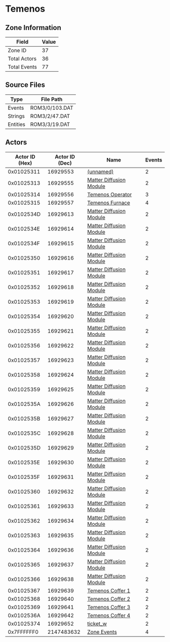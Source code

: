 # Temenos

## Zone Information

| Field        |   Value |
|--------------|---------|
| Zone ID      |      37 |
| Total Actors |      36 |
| Total Events |      77 |

## Source Files

| Type     | File Path      |
|----------|----------------|
| Events   | ROM3/0/103.DAT |
| Strings  | ROM3/2/47.DAT  |
| Entities | ROM3/3/19.DAT  |

## Actors

| Actor ID (Hex)   |   Actor ID (Dec) | Name                                                                       |   Events |
|------------------|------------------|----------------------------------------------------------------------------|----------|
| 0x01025311       |         16929553 | [(unnamed)](./16929553.md)                                                 |        2 |
| 0x01025313       |         16929555 | [Matter Diffusion Module](./16929555%20-%20Matter%20Diffusion%20Module.md) |        2 |
| 0x01025314       |         16929556 | [Temenos Operator](./16929556%20-%20Temenos%20Operator.md)                 |        3 |
| 0x01025315       |         16929557 | [Temenos Furnace](./16929557%20-%20Temenos%20Furnace.md)                   |        4 |
| 0x0102534D       |         16929613 | [Matter Diffusion Module](./16929613%20-%20Matter%20Diffusion%20Module.md) |        2 |
| 0x0102534E       |         16929614 | [Matter Diffusion Module](./16929614%20-%20Matter%20Diffusion%20Module.md) |        2 |
| 0x0102534F       |         16929615 | [Matter Diffusion Module](./16929615%20-%20Matter%20Diffusion%20Module.md) |        2 |
| 0x01025350       |         16929616 | [Matter Diffusion Module](./16929616%20-%20Matter%20Diffusion%20Module.md) |        2 |
| 0x01025351       |         16929617 | [Matter Diffusion Module](./16929617%20-%20Matter%20Diffusion%20Module.md) |        2 |
| 0x01025352       |         16929618 | [Matter Diffusion Module](./16929618%20-%20Matter%20Diffusion%20Module.md) |        2 |
| 0x01025353       |         16929619 | [Matter Diffusion Module](./16929619%20-%20Matter%20Diffusion%20Module.md) |        2 |
| 0x01025354       |         16929620 | [Matter Diffusion Module](./16929620%20-%20Matter%20Diffusion%20Module.md) |        2 |
| 0x01025355       |         16929621 | [Matter Diffusion Module](./16929621%20-%20Matter%20Diffusion%20Module.md) |        2 |
| 0x01025356       |         16929622 | [Matter Diffusion Module](./16929622%20-%20Matter%20Diffusion%20Module.md) |        2 |
| 0x01025357       |         16929623 | [Matter Diffusion Module](./16929623%20-%20Matter%20Diffusion%20Module.md) |        2 |
| 0x01025358       |         16929624 | [Matter Diffusion Module](./16929624%20-%20Matter%20Diffusion%20Module.md) |        2 |
| 0x01025359       |         16929625 | [Matter Diffusion Module](./16929625%20-%20Matter%20Diffusion%20Module.md) |        2 |
| 0x0102535A       |         16929626 | [Matter Diffusion Module](./16929626%20-%20Matter%20Diffusion%20Module.md) |        2 |
| 0x0102535B       |         16929627 | [Matter Diffusion Module](./16929627%20-%20Matter%20Diffusion%20Module.md) |        2 |
| 0x0102535C       |         16929628 | [Matter Diffusion Module](./16929628%20-%20Matter%20Diffusion%20Module.md) |        2 |
| 0x0102535D       |         16929629 | [Matter Diffusion Module](./16929629%20-%20Matter%20Diffusion%20Module.md) |        2 |
| 0x0102535E       |         16929630 | [Matter Diffusion Module](./16929630%20-%20Matter%20Diffusion%20Module.md) |        2 |
| 0x0102535F       |         16929631 | [Matter Diffusion Module](./16929631%20-%20Matter%20Diffusion%20Module.md) |        2 |
| 0x01025360       |         16929632 | [Matter Diffusion Module](./16929632%20-%20Matter%20Diffusion%20Module.md) |        2 |
| 0x01025361       |         16929633 | [Matter Diffusion Module](./16929633%20-%20Matter%20Diffusion%20Module.md) |        2 |
| 0x01025362       |         16929634 | [Matter Diffusion Module](./16929634%20-%20Matter%20Diffusion%20Module.md) |        2 |
| 0x01025363       |         16929635 | [Matter Diffusion Module](./16929635%20-%20Matter%20Diffusion%20Module.md) |        2 |
| 0x01025364       |         16929636 | [Matter Diffusion Module](./16929636%20-%20Matter%20Diffusion%20Module.md) |        2 |
| 0x01025365       |         16929637 | [Matter Diffusion Module](./16929637%20-%20Matter%20Diffusion%20Module.md) |        2 |
| 0x01025366       |         16929638 | [Matter Diffusion Module](./16929638%20-%20Matter%20Diffusion%20Module.md) |        2 |
| 0x01025367       |         16929639 | [Temenos Coffer 1](./16929639%20-%20Temenos%20Coffer%201.md)               |        2 |
| 0x01025368       |         16929640 | [Temenos Coffer 2](./16929640%20-%20Temenos%20Coffer%202.md)               |        2 |
| 0x01025369       |         16929641 | [Temenos Coffer 3](./16929641%20-%20Temenos%20Coffer%203.md)               |        2 |
| 0x0102536A       |         16929642 | [Temenos Coffer 4](./16929642%20-%20Temenos%20Coffer%204.md)               |        2 |
| 0x01025374       |         16929652 | [ticket_w](./16929652%20-%20ticket_w.md)                                   |        2 |
| 0x7FFFFFF0       |       2147483632 | [Zone Events](./Zone%20Events.md)                                          |        4 |